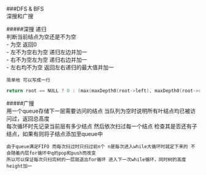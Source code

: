 ###DFS & BFS  
	深搜和广搜  

#####深搜 递归  
	判断当前结点为空还是不为空  
		- 为空 返回0  
		- 左不为空右为空 递归左边并加一  
		- 右不为空左为空 递归右边并加一  
		- 左右均不为空 返回左右递归的最大值并加一  

	简单地 可以写成一行  

```cpp
return root == NULL ? 0 : (max(maxDepth0(root->left), maxDepth0(root->right))+1) ;
```


#####广搜  
	用一个queue存储下一层需要访问的结点 当队列为空时说明所有叶结点均已被访问过，返回总高度  
	每次循环时先记录当前层有多少结点 然后依次扫过每一个结点 检查其是否还有子结点，如果有则将子结点添加至queue中  

	由于queue满足FIFO 而每次扫过时只扫过前n个 n是每次进入while大循环时就定下来的 不会随着内层for循环中q的pop和push而改变  
	所以可以保证每次只扫完树的一层就退出for循环 进入下一次while循环，同时树的高度height加一  

